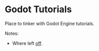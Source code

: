 # Godot Tutorials
Place to tinker with Godot Engine tutorials.

Notes:
* Where left [off](https://docs.godotengine.org/en/stable/getting_started/first_3d_game/index.html).
